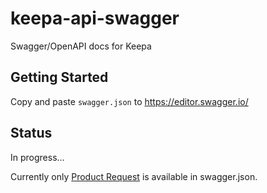 # keepa-api-swagger
Swagger/OpenAPI docs for Keepa

## Getting Started

Copy and paste `swagger.json` to https://editor.swagger.io/ 

## Status

In progress...

Currently only [Product Request](https://keepa.com/#!discuss/t/products/110) is available in swagger.json.
